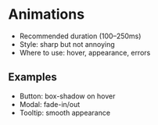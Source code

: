 # Animations

- Recommended duration (100–250ms)
- Style: sharp but not annoying
- Where to use: hover, appearance, errors

## Examples
- Button: box-shadow on hover
- Modal: fade-in/out
- Tooltip: smooth appearance 